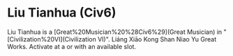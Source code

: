# Liu Tianhua (Civ6)

Liu Tianhua is a [Great%20Musician%20%28Civ6%29](Great Musician) in "[Civilization%20VI](Civilization VI)".
 Liáng Xiāo
 Kong Shan Niao Yu
Great Works.
Activate at a or with an available slot.